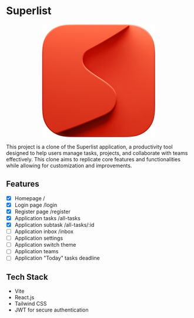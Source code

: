 # Superlist

<div align="center">
  <img src="./.github/images/logo.png" />
</div>

This project is a clone of the Superlist application, a productivity tool designed to help users manage tasks, projects, and collaborate with teams effectively. This clone aims to replicate core features and functionalities while allowing for customization and improvements.

## Features

- [x] Homepage /
- [x] Login page /login
- [x] Register page /register
- [x] Application tasks /all-tasks
- [x] Application subtask /all-tasks/:id
- [ ] Application inbox /inbox
- [ ] Application settings
- [ ] Application switch theme
- [ ] Application teams
- [ ] Application "Today" tasks deadline

## Tech Stack

- Vite
- React.js
- Tailwind CSS
- JWT for secure authentication
